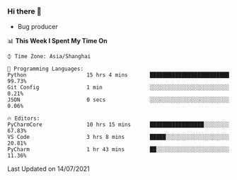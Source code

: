 ### Hi there 👋
* Bug producer
<!--START_SECTION:waka-->
📊 **This Week I Spent My Time On** 

```text
⌚︎ Time Zone: Asia/Shanghai

💬 Programming Languages: 
Python                   15 hrs 4 mins       █████████████████████████   99.73% 
Git Config               1 min               ░░░░░░░░░░░░░░░░░░░░░░░░░   0.21% 
JSON                     0 secs              ░░░░░░░░░░░░░░░░░░░░░░░░░   0.06%

🔥 Editors: 
PyCharmCore              10 hrs 15 mins      █████████████████░░░░░░░░   67.83% 
VS Code                  3 hrs 8 mins        █████░░░░░░░░░░░░░░░░░░░░   20.81% 
PyCharm                  1 hr 43 mins        ██░░░░░░░░░░░░░░░░░░░░░░░   11.36%

```


 Last Updated on 14/07/2021
<!--END_SECTION:waka-->
